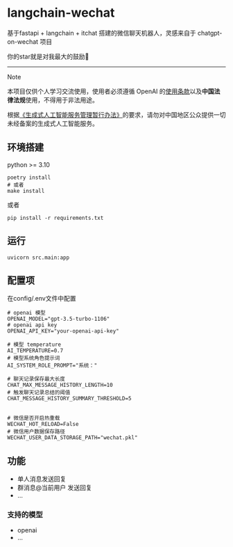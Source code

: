 # langchain-wechat

基于fastapi + langchain + itchat 搭建的微信聊天机器人，灵感来自于 chatgpt-on-wechat 项目



你的star就是对我最大的鼓励🤩

---

> [!NOTE]
> 本项目仅供个人学习交流使用，使用者必须遵循 OpenAI 的[使用条款](https://openai.com/policies/terms-of-use)以及**中国法律法规**使用，不得用于非法用途。
> 
> 根据[《生成式人工智能服务管理暂行办法》](http://www.cac.gov.cn/2023-07/13/c_1690898327029107.htm)的要求，请勿对中国地区公众提供一切未经备案的生成式人工智能服务。

## 环境搭建

python >= 3.10

```shell
poetry install
# 或者
make install
```

或者

```shell
pip install -r requirements.txt
```

## 运行

```shell
uvicorn src.main:app
```

## 配置项
在config/.env文件中配置

```shell
# openai 模型
OPENAI_MODEL="gpt-3.5-turbo-1106"
# openai api key
OPENAI_API_KEY="your-openai-api-key"

# 模型 temperature
AI_TEMPERATURE=0.7
# 模型系统角色提示词
AI_SYSTEM_ROLE_PROMPT="系统："

# 聊天记录保存最大长度
CHAT_MAX_MESSAGE_HISTORY_LENGTH=10
# 触发聊天记录总结的阈值
CHAT_MESSAGE_HISTORY_SUMMARY_THRESHOLD=5


# 微信是否开启热重载
WECHAT_HOT_RELOAD=False
# 微信用户数据保存路径
WECHAT_USER_DATA_STORAGE_PATH="wechat.pkl"
```

## 功能

- 单人消息发送回复
- 群消息@当前用户 发送回复
- ...

### 支持的模型

- openai
- ...
